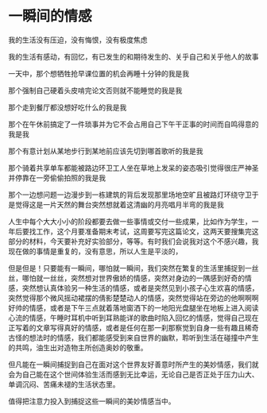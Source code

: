 # 一瞬间的情感

我的生活没有压迫，没有悔恨，没有极度焦虑

我的生活有感动，有回忆，有已发生的和期待发生的、关乎自己和关乎他人的故事

一天中，那个想牺牲抢早课位置的机会再睡十分钟的我是我

那个强制自己硬着头皮啃完论文否则就不能睡觉的我是我

那个走到餐厅都没想好吃什么的我是我

那个在午休前搞定了一件琐事并为它不会占用自己下午干正事的时间而自鸣得意的我是我

那个有意计划从某地步行到某地前应该先切到哪首歌听的我是我

那个骑着共享单车都能被路边环卫工人坐在草地上发呆的姿态吸引觉得很庄严神圣并停靠在一旁偷偷拍照的我是我

那个一边想问题一边漫步到一栋建筑的背后发现那里场地空旷且被路灯环绕守卫于是觉得这是一片天然的舞台突然想就着这清幽的月亮唱月半弯的我是我

人生中每个大大小小的阶段都要去做一些事情或交付一些成果，比如作为学生，一年后要找工作，这个月要准备期末考试，这周要写完这篇论文，这两天要搜集完这部分的材料，今天要补充好实验部分，等等。有时我们会说我对这个不感兴趣，我现在做的事情是重复的，没有意思，所以人生是平淡的，

但是但是！只要能有一瞬间，哪怕就一瞬间，我们突然在繁复的生活里捕捉到一丝丝，哪怕就一丝丝，突然想对世界傲娇的情感，突然对身边的一隅感到好奇的情感，突然想认真体验另一种生活的情感，或者是突然见到小孩子心生欢喜的情感，突然觉得那个微风摇动裙摆的倩影楚楚动人的情感，突然觉得站在旁边的他啊啊啊好帅的情感，或者是下午三点就着落地窗洒下的一地阳光盘腿坐在地板上进入阅读心流的情感，午睡时耳机中听到耳熟能详的歌曲时陷入回忆的情感，觉得自己现在正写着的文章写得真好的情感，或者是任何在那一刹那察觉到自身一些有趣且稀奇古怪的想法时的情感，我们都能感受到来自世界的幽默，聆听到生活在碰撞中产生的共鸣，油生出对造物主所创造奥妙的敬重。

但凡能在一瞬间捕捉到自己在面对这个世界友好善意时所产生的美妙情感，我们就会为自己能在这个世间体验生活而感到无比幸运，无论自己是否正处于压力山大、单调沉闷、苦痛未褪的生活状态里。

值得把注意力投入到捕捉这些一瞬间的美妙情感当中。
